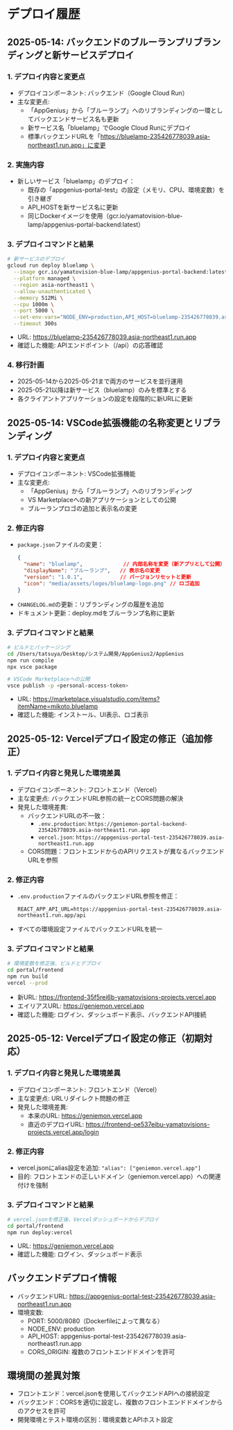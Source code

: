 # デプロイ履歴

## 2025-05-14: バックエンドのブルーランプリブランディングと新サービスデプロイ

### 1. デプロイ内容と変更点
- デプロイコンポーネント: バックエンド（Google Cloud Run）
- 主な変更点: 
  - 「AppGenius」から「ブルーランプ」へのリブランディングの一環としてバックエンドサービス名も更新
  - 新サービス名「bluelamp」でGoogle Cloud Runにデプロイ
  - 標準バックエンドURLを「https://bluelamp-235426778039.asia-northeast1.run.app」に変更

### 2. 実施内容
- 新しいサービス「bluelamp」のデプロイ：
  - 既存の「appgenius-portal-test」の設定（メモリ、CPU、環境変数）を引き継ぎ
  - API_HOSTを新サービス名に更新
  - 同じDockerイメージを使用（gcr.io/yamatovision-blue-lamp/appgenius-portal-backend:latest）

### 3. デプロイコマンドと結果
```bash
# 新サービスのデプロイ
gcloud run deploy bluelamp \
  --image gcr.io/yamatovision-blue-lamp/appgenius-portal-backend:latest \
  --platform managed \
  --region asia-northeast1 \
  --allow-unauthenticated \
  --memory 512Mi \
  --cpu 1000m \
  --port 5000 \
  --set-env-vars="NODE_ENV=production,API_HOST=bluelamp-235426778039.asia-northeast1.run.app" \
  --timeout 300s
```
- URL: https://bluelamp-235426778039.asia-northeast1.run.app
- 確認した機能: APIエンドポイント（/api）の応答確認

### 4. 移行計画
- 2025-05-14から2025-05-21まで両方のサービスを並行運用
- 2025-05-21以降は新サービス（bluelamp）のみを標準とする
- 各クライアントアプリケーションの設定を段階的に新URLに更新

## 2025-05-14: VSCode拡張機能の名称変更とリブランディング

### 1. デプロイ内容と変更点
- デプロイコンポーネント: VSCode拡張機能
- 主な変更点: 
  - 「AppGenius」から「ブルーランプ」へのリブランディング
  - VS Marketplaceへの新アプリケーションとしての公開
  - ブルーランプロゴの追加と表示名の変更

### 2. 修正内容
- `package.json`ファイルの変更：
  ```json
  {
    "name": "bluelamp",             // 内部名称を変更（新アプリとして公開）
    "displayName": "ブルーランプ",   // 表示名の変更
    "version": "1.0.1",            // バージョンリセットと更新
    "icon": "media/assets/logos/bluelamp-logo.png" // ロゴ追加
  }
  ```
- `CHANGELOG.md`の更新：リブランディングの履歴を追加
- ドキュメント更新：deploy.mdをブルーランプ名称に更新

### 3. デプロイコマンドと結果
```bash
# ビルドとパッケージング
cd /Users/tatsuya/Desktop/システム開発/AppGenius2/AppGenius
npm run compile
npx vsce package

# VSCode Marketplaceへの公開
vsce publish -p <personal-access-token>
```
- URL: https://marketplace.visualstudio.com/items?itemName=mikoto.bluelamp
- 確認した機能: インストール、UI表示、ロゴ表示

## 2025-05-12: Vercelデプロイ設定の修正（追加修正）

### 1. デプロイ内容と発見した環境差異
- デプロイコンポーネント: フロントエンド（Vercel）
- 主な変更点: バックエンドURL参照の統一とCORS問題の解決
- 発見した環境差異:
  - バックエンドURLの不一致：
    - `.env.production`: `https://geniemon-portal-backend-235426778039.asia-northeast1.run.app`
    - `vercel.json`: `https://appgenius-portal-test-235426778039.asia-northeast1.run.app`
  - CORS問題：フロントエンドからのAPIリクエストが異なるバックエンドURLを参照

### 2. 修正内容
- `.env.production`ファイルのバックエンドURL参照を修正：
  ```
  REACT_APP_API_URL=https://appgenius-portal-test-235426778039.asia-northeast1.run.app/api
  ```
- すべての環境設定ファイルでバックエンドURLを統一

### 3. デプロイコマンドと結果
```bash
# 環境変数を修正後、ビルドとデプロイ
cd portal/frontend
npm run build
vercel --prod
```
- 新URL: https://frontend-35f5rei6b-yamatovisions-projects.vercel.app
- エイリアスURL: https://geniemon.vercel.app
- 確認した機能: ログイン、ダッシュボード表示、バックエンドAPI接続

## 2025-05-12: Vercelデプロイ設定の修正（初期対応）

### 1. デプロイ内容と発見した環境差異
- デプロイコンポーネント: フロントエンド（Vercel）
- 主な変更点: URLリダイレクト問題の修正
- 発見した環境差異:
  - 本来のURL: https://geniemon.vercel.app
  - 直近のデプロイURL: https://frontend-oe537eibu-yamatovisions-projects.vercel.app/login

### 2. 修正内容
- vercel.jsonにalias設定を追加: `"alias": ["geniemon.vercel.app"]`
- 目的: フロントエンドの正しいドメイン（geniemon.vercel.app）への関連付けを強制

### 3. デプロイコマンドと結果
```bash
# vercel.jsonを修正後、Vercelダッシュボードからデプロイ
cd portal/frontend
npm run deploy:vercel
```
- URL: https://geniemon.vercel.app
- 確認した機能: ログイン、ダッシュボード表示

## バックエンドデプロイ情報
- バックエンドURL: https://appgenius-portal-test-235426778039.asia-northeast1.run.app
- 環境変数:
  - PORT: 5000/8080（Dockerfileによって異なる）
  - NODE_ENV: production
  - API_HOST: appgenius-portal-test-235426778039.asia-northeast1.run.app
  - CORS_ORIGIN: 複数のフロントエンドドメインを許可

## 環境間の差異対策
- フロントエンド：vercel.jsonを使用してバックエンドAPIへの接続設定
- バックエンド：CORSを適切に設定し、複数のフロントエンドドメインからのアクセスを許可
- 開発環境とテスト環境の区別：環境変数とAPIホスト設定
